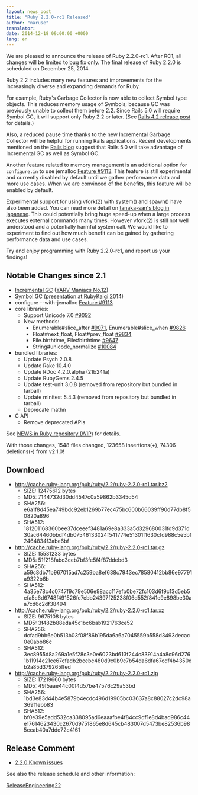 ```yaml
---
layout: news_post
title: "Ruby 2.2.0-rc1 Released"
author: "naruse"
translator:
date: 2014-12-18 09:00:00 +0000
lang: en
---
```


We are pleased to announce the release of Ruby 2.2.0-rc1.
After RC1, all changes will be limited to bug fix only.
The final release of Ruby 2.2.0 is scheduled on December 25, 2014.

Ruby 2.2 includes many new features and improvements for the increasingly
diverse and expanding demands for Ruby.

For example, Ruby's Garbage Collector is now able to collect Symbol type objects.
This reduces memory usage of Symbols; because GC was previously unable to collect them before 2.2.
Since Rails 5.0 will require Symbol GC, it will support only Ruby 2.2 or later.
(See [Rails 4.2 release post](http://weblog.rubyonrails.org/2014/12/19/Rails-4-2-final/) for details.)

Also, a reduced pause time thanks to the new Incremental Garbage Collector will be helpful for running Rails applications. Recent developments mentioned on the [Rails blog](http://weblog.rubyonrails.org/) suggest that Rails 5.0 will take advantage of Incremental GC as well as Symbol GC.

Another feature related to memory management is an additional option for `configure.in` to use jemalloc
[Feature #9113](https://bugs.ruby-lang.org/issues/9113).
This feature is still experimental and currently disabled by default until we gather performance data and more use cases. When we are convinced of the benefits, this feature will be enabled by default.

Experimental support for using vfork(2) with system() and spawn() have also been added. You can read more detail on [tanaka-san's blog in japanese](http://www.a-k-r.org/d/2014-09.html#a2014_09_06).
This could potentially bring huge speed-up when a large process executes external commands many times.
However vfork(2) is still not well understood and a potentially harmful system call. We would like to experiment to find out how much benefit can be gained by gathering performance data and use cases.

Try and enjoy programming with Ruby 2.2.0-rc1, and report us your findings!

## Notable Changes since 2.1

* [Incremental GC](https://bugs.ruby-lang.org/issues/10137) ([YARV Maniacs No.12](http://magazine.rubyist.net/?0048-YARVManiacs))
* [Symbol GC](https://bugs.ruby-lang.org/issues/9634) ([presentation at RubyKaigi 2014](http://www.slideshare.net/authorNari/symbol-gc))
* configure --with-jemalloc [Feature #9113](https://bugs.ruby-lang.org/issues/9113)
* core libraries:
  * Support Unicode 7.0 [#9092](https://bugs.ruby-lang.org/issues/9092)
  * New methods:
    * Enumerable#slice_after [#9071](https://bugs.ruby-lang.org/issues/9071), Enumerable#slice_when [#9826](https://bugs.ruby-lang.org/issues/9826)
    * Float#next_float, Float#prev_float [#9834](https://bugs.ruby-lang.org/issues/9834)
    * File.birthtime, File#birthtime [#9647](https://bugs.ruby-lang.org/issues/9647)
    * String#unicode_normalize [#10084](https://bugs.ruby-lang.org/issues/10084)
* bundled libraries:
  * Update Psych 2.0.8
  * Update Rake 10.4.0
  * Update RDoc 4.2.0.alpha (21b241a)
  * Update RubyGems 2.4.5
  * Update test-unit 3.0.8 (removed from repository but bundled
in tarball)
  * Update minitest 5.4.3 (removed from repository but bundled in tarball)
  * Deprecate mathn
* C API
  * Remove deprecated APIs

See [NEWS in Ruby repository (WIP)](https://github.com/ruby/ruby/blob/v2_2_0_rc1/NEWS) for details.

With those changes, 1548 files changed, 123658 insertions(+), 74306 deletions(-) from v2.1.0!

## Download

* <http://cache.ruby-lang.org/pub/ruby/2.2/ruby-2.2.0-rc1.tar.bz2>
  * SIZE:   12475612 bytes
  * MD5:    7144732d30dd4547c0a59862b3345d54
  * SHA256: e6a1f8d45ea749bdc92eb1269b77ec475bc600b66039ff90d77db8f50820a896
  * SHA512: 181201168360bee37dceeef3481a69e8a333a5d329680031fd9d371d30ac64460bbdf4db07546133024f541774e51301f1630cfd988c5e5bf2464834f3abe6bf
* <http://cache.ruby-lang.org/pub/ruby/2.2/ruby-2.2.0-rc1.tar.gz>
  * SIZE:   15531233 bytes
  * MD5:    51f218fabc3ceb7bf3fe5f4f87ddebd3
  * SHA256: a59c8db71b967015ad7c259ba8ef638c7943ec78580412bb86e97791a9322b6b
  * SHA512: 4a35e78c4c0747f9c79e506e98acc117efb0be72fc103d6f9c13d5eb5efa5c6d6748f491526fc7ebb24397f25238f06d552f841e9e898be30aa7cd6c2df38494
* <http://cache.ruby-lang.org/pub/ruby/2.2/ruby-2.2.0-rc1.tar.xz>
  * SIZE:   9675108 bytes
  * MD5:    3f482b88eda45c1bc6bab1921763ce52
  * SHA256: dcfad9bb6e0b513b03f08f86b195da6a6a7045559b558d3493decac0e0abb86c
  * SHA512: 3ec8955d8a269a1e5f28c3e0e6023bd613f244c83914a4a8c96d2761b11914c21ce67cfadb2bcebc480d9c0b9c7b54da6dfa67cdf4b4350db2a85d379265ffed
* <http://cache.ruby-lang.org/pub/ruby/2.2/ruby-2.2.0-rc1.zip>
  * SIZE:   17219660 bytes
  * MD5:    49f5aae44c00f4d57be47576c29a53bd
  * SHA256: 1bd3e83d44b4e5879b4ecdc496d19905bc03637a8c88027c2dc98a369f1ebb83
  * SHA512: bf0e39e5add532ca338095ad6eaaafbe4f84cc9df1e8d4bad986c44e17614623430c2670d9751865e8d645cb483007d5473be82536b985ccab40a7dde72c4161

## Release Comment

* [2.2.0 Known issues](http://bugs.ruby-lang.org/projects/ruby-trunk/issues?query_id=115)

See also the release schedule and other information:

[ReleaseEngineering22](http://bugs.ruby-lang.org/projects/ruby-trunk/wiki/ReleaseEngineering22)
